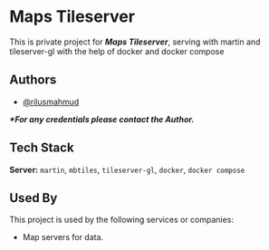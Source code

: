 
# Maps Tileserver

This is private project for ***Maps Tileserver***, serving with martin and tileserver-gl with the help of docker and docker compose

## Authors

- [@rilusmahmud](https://www.github.com/RilusMahmud)

***\*For any credentials please contact the Author.***

## Tech Stack

**Server:** `martin`, `mbtiles`, `tileserver-gl`, `docker`, `docker compose`


## Used By

This project is used by the following services or companies:

- Map servers for data.

